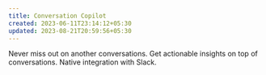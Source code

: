 ```yaml
---
title: Conversation Copilot
created: 2023-06-11T23:14:12+05:30
updated: 2023-08-21T20:59:56+05:30
---
```


Never miss out on another conversations.
Get actionable insights on top of conversations.
Native integration with Slack.